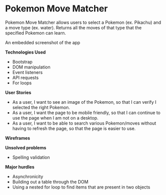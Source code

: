 # Pokemon Move Matcher
Pokemon Move Matcher allows users to select a Pokemon (ex. Pikachu) and a move type (ex. water). Returns all the moves of that type that the specified Pokemon can learn.

An embedded screenshot of the app

**Technologies Used**

* Bootstrap
* DOM manipulation
* Event listeners
* API requests
* For loops

**User Stories**

* As a user, I want to see an image of the Pokemon, so that I can verify I selected the right Pokemon.
* As a user, I want the page to be mobile friendly, so that I can continue to use the page when I am not on a desktop.
* As a user, I want to be able to search various Pokemon/moves without having to refresh the page, so that the page is easier to use.

**Wireframes**

**Unsolved problems**

* Spelling validation

**Major hurdles**

* Asynchronicity
* Building out a table through the DOM
* Using a nested for loop to find items that are present in two objects